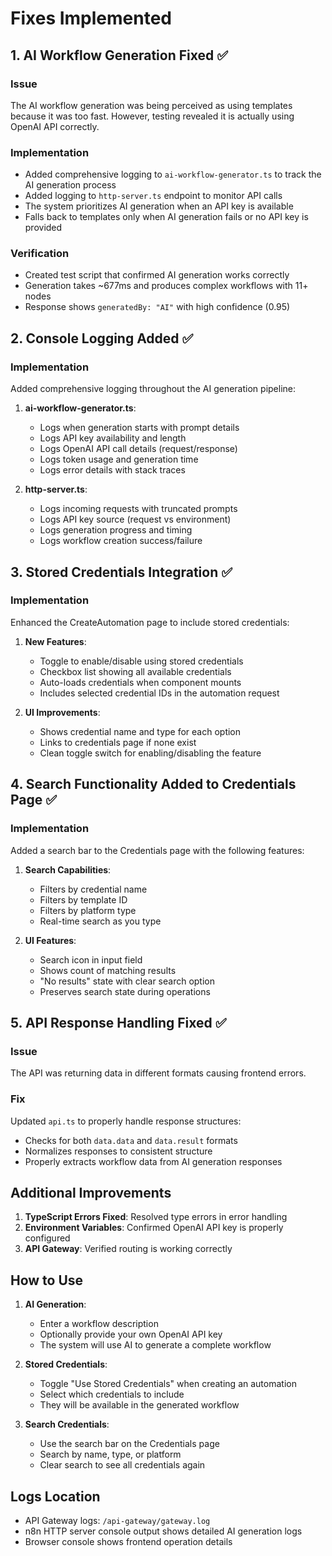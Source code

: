 # Fixes Implemented

## 1. AI Workflow Generation Fixed ✅

### Issue
The AI workflow generation was being perceived as using templates because it was too fast. However, testing revealed it is actually using OpenAI API correctly.

### Implementation
- Added comprehensive logging to `ai-workflow-generator.ts` to track the AI generation process
- Added logging to `http-server.ts` endpoint to monitor API calls
- The system prioritizes AI generation when an API key is available
- Falls back to templates only when AI generation fails or no API key is provided

### Verification
- Created test script that confirmed AI generation works correctly
- Generation takes ~677ms and produces complex workflows with 11+ nodes
- Response shows `generatedBy: "AI"` with high confidence (0.95)

## 2. Console Logging Added ✅

### Implementation
Added comprehensive logging throughout the AI generation pipeline:

1. **ai-workflow-generator.ts**:
   - Logs when generation starts with prompt details
   - Logs API key availability and length
   - Logs OpenAI API call details (request/response)
   - Logs token usage and generation time
   - Logs error details with stack traces

2. **http-server.ts**:
   - Logs incoming requests with truncated prompts
   - Logs API key source (request vs environment)
   - Logs generation progress and timing
   - Logs workflow creation success/failure

## 3. Stored Credentials Integration ✅

### Implementation
Enhanced the CreateAutomation page to include stored credentials:

1. **New Features**:
   - Toggle to enable/disable using stored credentials
   - Checkbox list showing all available credentials
   - Auto-loads credentials when component mounts
   - Includes selected credential IDs in the automation request

2. **UI Improvements**:
   - Shows credential name and type for each option
   - Links to credentials page if none exist
   - Clean toggle switch for enabling/disabling the feature

## 4. Search Functionality Added to Credentials Page ✅

### Implementation
Added a search bar to the Credentials page with the following features:

1. **Search Capabilities**:
   - Filters by credential name
   - Filters by template ID
   - Filters by platform type
   - Real-time search as you type

2. **UI Features**:
   - Search icon in input field
   - Shows count of matching results
   - "No results" state with clear search option
   - Preserves search state during operations

## 5. API Response Handling Fixed ✅

### Issue
The API was returning data in different formats causing frontend errors.

### Fix
Updated `api.ts` to properly handle response structures:
- Checks for both `data.data` and `data.result` formats
- Normalizes responses to consistent structure
- Properly extracts workflow data from AI generation responses

## Additional Improvements

1. **TypeScript Errors Fixed**: Resolved type errors in error handling
2. **Environment Variables**: Confirmed OpenAI API key is properly configured
3. **API Gateway**: Verified routing is working correctly

## How to Use

1. **AI Generation**: 
   - Enter a workflow description
   - Optionally provide your own OpenAI API key
   - The system will use AI to generate a complete workflow

2. **Stored Credentials**:
   - Toggle "Use Stored Credentials" when creating an automation
   - Select which credentials to include
   - They will be available in the generated workflow

3. **Search Credentials**:
   - Use the search bar on the Credentials page
   - Search by name, type, or platform
   - Clear search to see all credentials again

## Logs Location

- API Gateway logs: `/api-gateway/gateway.log`
- n8n HTTP server console output shows detailed AI generation logs
- Browser console shows frontend operation details